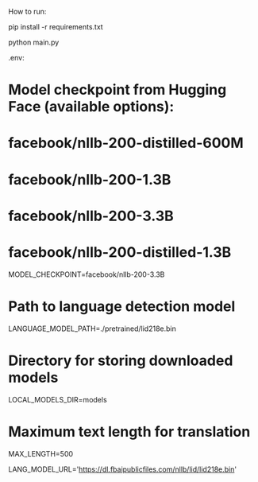 How to run:

pip install -r requirements.txt

python main.py


.env:
# Model checkpoint from Hugging Face (available options):
# facebook/nllb-200-distilled-600M
# facebook/nllb-200-1.3B
# facebook/nllb-200-3.3B
# facebook/nllb-200-distilled-1.3B
MODEL_CHECKPOINT=facebook/nllb-200-3.3B

# Path to language detection model
LANGUAGE_MODEL_PATH=./pretrained/lid218e.bin

# Directory for storing downloaded models
LOCAL_MODELS_DIR=models

# Maximum text length for translation
MAX_LENGTH=500

LANG_MODEL_URL='https://dl.fbaipublicfiles.com/nllb/lid/lid218e.bin'

